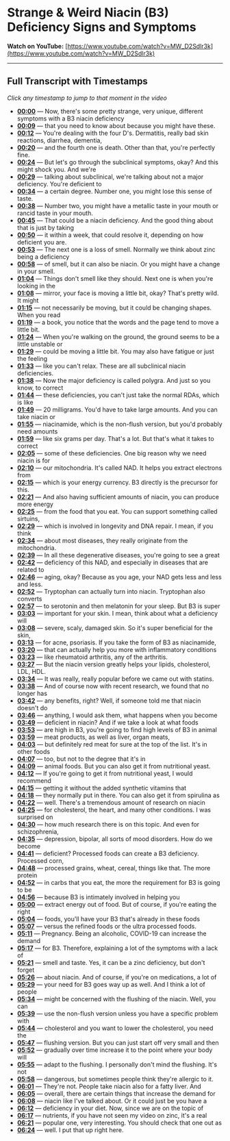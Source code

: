 # Strange & Weird Niacin (B3) Deficiency Signs and Symptoms

**Watch on YouTube:** [https://www.youtube.com/watch?v=MW_D2Sdlr3k](https://www.youtube.com/watch?v=MW_D2Sdlr3k)

---

## Full Transcript with Timestamps

*Click any timestamp to jump to that moment in the video*

- **[00:00](https://www.youtube.com/watch?v=MW_D2Sdlr3k&t=0s)** — Now, there's some pretty strange, very unique, different symptoms with a B3 niacin deficiency
- **[00:09](https://www.youtube.com/watch?v=MW_D2Sdlr3k&t=9s)** — that you need to know about because you might have these.
- **[00:12](https://www.youtube.com/watch?v=MW_D2Sdlr3k&t=12s)** — You're dealing with the four D's. Dermatitis, really bad skin reactions, diarrhea, dementia,
- **[00:20](https://www.youtube.com/watch?v=MW_D2Sdlr3k&t=20s)** — and the fourth one is death. Other than that, you're perfectly fine.
- **[00:24](https://www.youtube.com/watch?v=MW_D2Sdlr3k&t=24s)** — But let's go through the subclinical symptoms, okay? And this might shock you. And we're
- **[00:29](https://www.youtube.com/watch?v=MW_D2Sdlr3k&t=29s)** — talking about subclinical, we're talking about not a major deficiency. You're deficient to
- **[00:34](https://www.youtube.com/watch?v=MW_D2Sdlr3k&t=34s)** — a certain degree. Number one, you might lose this sense of taste.
- **[00:38](https://www.youtube.com/watch?v=MW_D2Sdlr3k&t=38s)** — Number two, you might have a metallic taste in your mouth or rancid taste in your mouth.
- **[00:45](https://www.youtube.com/watch?v=MW_D2Sdlr3k&t=45s)** — That could be a niacin deficiency. And the good thing about that is just by taking
- **[00:50](https://www.youtube.com/watch?v=MW_D2Sdlr3k&t=50s)** — it within a week, that could resolve it, depending on how deficient you are.
- **[00:53](https://www.youtube.com/watch?v=MW_D2Sdlr3k&t=53s)** — The next one is a loss of smell. Normally we think about zinc being a deficiency
- **[00:58](https://www.youtube.com/watch?v=MW_D2Sdlr3k&t=58s)** — of smell, but it can also be niacin. Or you might have a change in your smell.
- **[01:04](https://www.youtube.com/watch?v=MW_D2Sdlr3k&t=64s)** — Things don't smell like they should. Next one is when you're looking in the
- **[01:08](https://www.youtube.com/watch?v=MW_D2Sdlr3k&t=68s)** — mirror, your face is moving a little bit, okay? That's pretty wild. It might
- **[01:15](https://www.youtube.com/watch?v=MW_D2Sdlr3k&t=75s)** — not necessarily be moving, but it could be changing shapes. When you read
- **[01:19](https://www.youtube.com/watch?v=MW_D2Sdlr3k&t=79s)** — a book, you notice that the words and the page tend to move a little bit.
- **[01:24](https://www.youtube.com/watch?v=MW_D2Sdlr3k&t=84s)** — When you're walking on the ground, the ground seems to be a little unstable or
- **[01:29](https://www.youtube.com/watch?v=MW_D2Sdlr3k&t=89s)** — could be moving a little bit. You may also have fatigue or just the feeling
- **[01:33](https://www.youtube.com/watch?v=MW_D2Sdlr3k&t=93s)** — like you can't relax. These are all subclinical niacin deficiencies.
- **[01:38](https://www.youtube.com/watch?v=MW_D2Sdlr3k&t=98s)** — Now the major deficiency is called polygra. And just so you know, to correct
- **[01:44](https://www.youtube.com/watch?v=MW_D2Sdlr3k&t=104s)** — these deficiencies, you can't just take the normal RDAs, which is like
- **[01:49](https://www.youtube.com/watch?v=MW_D2Sdlr3k&t=109s)** — 20 milligrams. You'd have to take large amounts. And you can take niacin or
- **[01:55](https://www.youtube.com/watch?v=MW_D2Sdlr3k&t=115s)** — niacinamide, which is the non-flush version, but you'd probably need amounts
- **[01:59](https://www.youtube.com/watch?v=MW_D2Sdlr3k&t=119s)** — like six grams per day. That's a lot. But that's what it takes to correct
- **[02:05](https://www.youtube.com/watch?v=MW_D2Sdlr3k&t=125s)** — some of these deficiencies. One big reason why we need niacin is for
- **[02:10](https://www.youtube.com/watch?v=MW_D2Sdlr3k&t=130s)** — our mitochondria. It's called NAD. It helps you extract electrons from
- **[02:15](https://www.youtube.com/watch?v=MW_D2Sdlr3k&t=135s)** — which is your energy currency. B3 directly is the precursor for this.
- **[02:21](https://www.youtube.com/watch?v=MW_D2Sdlr3k&t=141s)** — And also having sufficient amounts of niacin, you can produce more energy
- **[02:25](https://www.youtube.com/watch?v=MW_D2Sdlr3k&t=145s)** — from the food that you eat. You can support something called sirtuins,
- **[02:29](https://www.youtube.com/watch?v=MW_D2Sdlr3k&t=149s)** — which is involved in longevity and DNA repair. I mean, if you think
- **[02:34](https://www.youtube.com/watch?v=MW_D2Sdlr3k&t=154s)** — about most diseases, they really originate from the mitochondria.
- **[02:39](https://www.youtube.com/watch?v=MW_D2Sdlr3k&t=159s)** — In all these degenerative diseases, you're going to see a great
- **[02:42](https://www.youtube.com/watch?v=MW_D2Sdlr3k&t=162s)** — deficiency of this NAD, and especially in diseases that are related to
- **[02:46](https://www.youtube.com/watch?v=MW_D2Sdlr3k&t=166s)** — aging, okay? Because as you age, your NAD gets less and less and less.
- **[02:52](https://www.youtube.com/watch?v=MW_D2Sdlr3k&t=172s)** — Tryptophan can actually turn into niacin. Tryptophan also converts
- **[02:57](https://www.youtube.com/watch?v=MW_D2Sdlr3k&t=177s)** — to serotonin and then melatonin for your sleep. But B3 is super
- **[03:03](https://www.youtube.com/watch?v=MW_D2Sdlr3k&t=183s)** — important for your skin. I mean, think about what a deficiency will
- **[03:08](https://www.youtube.com/watch?v=MW_D2Sdlr3k&t=188s)** — severe, scaly, damaged skin. So it's super beneficial for the skin,
- **[03:13](https://www.youtube.com/watch?v=MW_D2Sdlr3k&t=193s)** — for acne, psoriasis. If you take the form of B3 as niacinamide,
- **[03:20](https://www.youtube.com/watch?v=MW_D2Sdlr3k&t=200s)** — that can actually help you more with inflammatory conditions
- **[03:23](https://www.youtube.com/watch?v=MW_D2Sdlr3k&t=203s)** — like rheumatoid arthritis, any of the arthritis.
- **[03:27](https://www.youtube.com/watch?v=MW_D2Sdlr3k&t=207s)** — But the niacin version greatly helps your lipids, cholesterol, LDL, HDL.
- **[03:34](https://www.youtube.com/watch?v=MW_D2Sdlr3k&t=214s)** — It was really, really popular before we came out with statins.
- **[03:38](https://www.youtube.com/watch?v=MW_D2Sdlr3k&t=218s)** — And of course now with recent research, we found that no longer has
- **[03:42](https://www.youtube.com/watch?v=MW_D2Sdlr3k&t=222s)** — any benefits, right? Well, if someone told me that niacin doesn't do
- **[03:46](https://www.youtube.com/watch?v=MW_D2Sdlr3k&t=226s)** — anything, I would ask them, what happens when you become
- **[03:49](https://www.youtube.com/watch?v=MW_D2Sdlr3k&t=229s)** — deficient in niacin? And if we take a look at what foods
- **[03:53](https://www.youtube.com/watch?v=MW_D2Sdlr3k&t=233s)** — are high in B3, you're going to find high levels of B3 in animal
- **[03:59](https://www.youtube.com/watch?v=MW_D2Sdlr3k&t=239s)** — meat products, as well as liver, organ meats,
- **[04:03](https://www.youtube.com/watch?v=MW_D2Sdlr3k&t=243s)** — but definitely red meat for sure at the top of the list. It's in other foods
- **[04:07](https://www.youtube.com/watch?v=MW_D2Sdlr3k&t=247s)** — too, but not to the degree that it's in
- **[04:09](https://www.youtube.com/watch?v=MW_D2Sdlr3k&t=249s)** — animal foods. But you can also get it from nutritional yeast.
- **[04:12](https://www.youtube.com/watch?v=MW_D2Sdlr3k&t=252s)** — If you're going to get it from nutritional yeast, I would recommend
- **[04:15](https://www.youtube.com/watch?v=MW_D2Sdlr3k&t=255s)** — getting it without the added synthetic vitamins that
- **[04:18](https://www.youtube.com/watch?v=MW_D2Sdlr3k&t=258s)** — they normally put in there. You can also get it from spirulina as
- **[04:22](https://www.youtube.com/watch?v=MW_D2Sdlr3k&t=262s)** — well. There's a tremendous amount of research on niacin
- **[04:25](https://www.youtube.com/watch?v=MW_D2Sdlr3k&t=265s)** — for cholesterol, the heart, and many other conditions. I was surprised on
- **[04:30](https://www.youtube.com/watch?v=MW_D2Sdlr3k&t=270s)** — how much research there is on this topic. And even for schizophrenia,
- **[04:35](https://www.youtube.com/watch?v=MW_D2Sdlr3k&t=275s)** — depression, bipolar, all sorts of mood disorders. How do we become
- **[04:41](https://www.youtube.com/watch?v=MW_D2Sdlr3k&t=281s)** — deficient? Processed foods can create a B3 deficiency. Processed corn,
- **[04:48](https://www.youtube.com/watch?v=MW_D2Sdlr3k&t=288s)** — processed grains, wheat, cereal, things like that. The more protein
- **[04:52](https://www.youtube.com/watch?v=MW_D2Sdlr3k&t=292s)** — in carbs that you eat, the more the requirement for B3 is going to be
- **[04:56](https://www.youtube.com/watch?v=MW_D2Sdlr3k&t=296s)** — because B3 is intimately involved in helping you
- **[05:00](https://www.youtube.com/watch?v=MW_D2Sdlr3k&t=300s)** — extract energy out of food. But of course, if you're eating the right
- **[05:04](https://www.youtube.com/watch?v=MW_D2Sdlr3k&t=304s)** — foods, you'll have your B3 that's already in these foods
- **[05:07](https://www.youtube.com/watch?v=MW_D2Sdlr3k&t=307s)** — versus the refined foods or the ultra processed foods.
- **[05:11](https://www.youtube.com/watch?v=MW_D2Sdlr3k&t=311s)** — Pregnancy. Being an alcoholic, COVID-19 can increase the demand
- **[05:17](https://www.youtube.com/watch?v=MW_D2Sdlr3k&t=317s)** — for B3. Therefore, explaining a lot of the symptoms with a lack of
- **[05:21](https://www.youtube.com/watch?v=MW_D2Sdlr3k&t=321s)** — smell and taste. Yes, it can be a zinc deficiency, but don't forget
- **[05:26](https://www.youtube.com/watch?v=MW_D2Sdlr3k&t=326s)** — about niacin. And of course, if you're on medications, a lot of
- **[05:29](https://www.youtube.com/watch?v=MW_D2Sdlr3k&t=329s)** — your need for B3 goes way up as well. And I think a lot of people
- **[05:34](https://www.youtube.com/watch?v=MW_D2Sdlr3k&t=334s)** — might be concerned with the flushing of the niacin. Well, you can
- **[05:39](https://www.youtube.com/watch?v=MW_D2Sdlr3k&t=339s)** — use the non-flush version unless you have a specific problem with
- **[05:44](https://www.youtube.com/watch?v=MW_D2Sdlr3k&t=344s)** — cholesterol and you want to lower the cholesterol, you need the
- **[05:47](https://www.youtube.com/watch?v=MW_D2Sdlr3k&t=347s)** — flushing version. But you can just start off very small and then
- **[05:52](https://www.youtube.com/watch?v=MW_D2Sdlr3k&t=352s)** — gradually over time increase it to the point where your body will
- **[05:55](https://www.youtube.com/watch?v=MW_D2Sdlr3k&t=355s)** — adapt to the flushing. I personally don't mind the flushing. It's not
- **[05:58](https://www.youtube.com/watch?v=MW_D2Sdlr3k&t=358s)** — dangerous, but sometimes people think they're allergic to it.
- **[06:01](https://www.youtube.com/watch?v=MW_D2Sdlr3k&t=361s)** — They're not. People take niacin also for a fatty liver. And
- **[06:05](https://www.youtube.com/watch?v=MW_D2Sdlr3k&t=365s)** — overall, there are certain things that increase the demand for
- **[06:08](https://www.youtube.com/watch?v=MW_D2Sdlr3k&t=368s)** — niacin like I've talked about. Or it could just be you have a
- **[06:12](https://www.youtube.com/watch?v=MW_D2Sdlr3k&t=372s)** — deficiency in your diet. Now, since we are on the topic of
- **[06:17](https://www.youtube.com/watch?v=MW_D2Sdlr3k&t=377s)** — nutrients, if you have not seen my video on zinc, it's a real
- **[06:21](https://www.youtube.com/watch?v=MW_D2Sdlr3k&t=381s)** — popular one, very interesting. You should check that one out as
- **[06:24](https://www.youtube.com/watch?v=MW_D2Sdlr3k&t=384s)** — well. I put that up right here.

